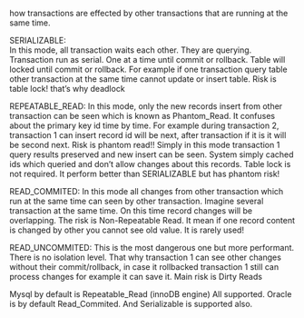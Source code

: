 how transactions are effected by other transactions that are running at the same time.

SERIALIZABLE:  
In this mode, all transaction waits each other. They are querying. Transaction run as serial. One at a time until commit or rollback. Table will locked until commit or rollback. For example if one transaction query table other transaction at the same time cannot update or insert table.
Risk is table lock! that’s why deadlock

REPEATABLE_READ: 
In this mode, only the new records insert from other transaction can be seen which is known as Phantom_Read. It confuses about the primary key id time by time. For example during transaction 2, transaction 1 can insert record id will be next, after transaction if it is it will be second next. 
Risk is phantom read!!
Simply in this mode transaction 1 query results preserved and new insert can be seen. 
System simply cached ids which queried and don’t allow changes about this records.
Table lock is not required.
It perform better than SERIALIZABLE but has phantom risk!

READ_COMMITED:
In this mode all changes from other transaction which run at the same time can seen by other transaction. Imagine several transaction at the same time. On this time record changes will be overlapping.
The risk is Non-Repeatable Read. It mean if one record content is changed by other you cannot see old value. It is rarely used!

READ_UNCOMMITED: 
This is the most dangerous one but more performant. There is no isolation level. 
That why transaction 1 can see other changes without their commit/rollback, in case it rollbacked transaction 1 still can process changes for example it can save it.
Main risk is Dirty Reads

Mysql by default is Repeatable_Read (innoDB engine)
All supported.
Oracle is by default Read_Commited. And Serializable is supported also.
